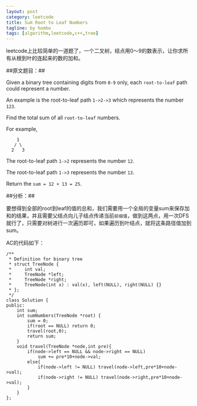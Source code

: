 ```yaml
---
layout: post
category: leetcode
title: Sum Root to Leaf Numbers
tagline: by hombo
tags: [algorithm,leetcode,c++,tree]
---
```

leetcode上比较简单的一道题了，一个二叉树，结点用0～9的数表示，让你求所有从根到叶的连起来的数的加和。

<!--more-->

##原文题目：##

Given a binary tree containing digits from `0-9` only, each `root-to-leaf` path could represent a number.

An example is the root-to-leaf path `1->2->3` which represents the number `123`.

Find the total sum of all `root-to-leaf` numbers.

For example,

	    1
	   / \
	  2   3

The root-to-leaf path `1->2` represents the number `12`.

The root-to-leaf path `1->3` represents the number `13`.

Return the `sum = 12 + 13 = 25`.

##分析：##

要想得到全部的root到leaf的值的总和，我们需要用一个全局的变量sum来保存加和的结果，并且需要父结点向儿子结点传递当前`前缀值`，做到这两点，用一次DFS就行了，只需要对树进行一次遍历即可，如果遍历到叶结点，就将这条路径值加到sum。

AC的代码如下：

	/**
	 * Definition for binary tree
	 * struct TreeNode {
	 *     int val;
	 *     TreeNode *left;
	 *     TreeNode *right;
	 *     TreeNode(int x) : val(x), left(NULL), right(NULL) {}
	 * };
	 */
	class Solution {
	public:
	    int sum;
	    int sumNumbers(TreeNode *root) {
	        sum = 0;
	        if(root == NULL) return 0;
	        travel(root,0);
	        return sum;
	    }
	    void travel(TreeNode *node,int pre){
	        if(node->left == NULL && node->right == NULL)
	            sum += pre*10+node->val;
	        else{
	            if(node->left != NULL) travel(node->left,pre*10+node->val);
	            if(node->right != NULL) travel(node->right,pre*10+node->val);
	        }
	    }
	};


